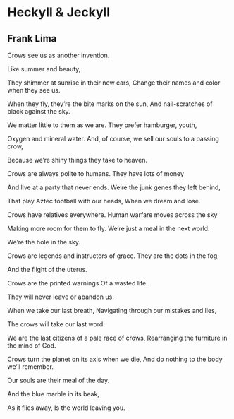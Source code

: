 # Heckyll & Jeckyll
## Frank Lima
Crows see us as another invention.

Like summer and beauty,

They shimmer at sunrise in their new cars,
Change their names and color when they see us.

When they fly, they’re the bite marks on the sun,
And nail-scratches of black against the sky.


We matter little to them as we are.
They prefer hamburger, youth,

Oxygen and mineral water.
And, of course, we sell our souls to a passing crow,

Because we’re shiny things they take to heaven.

Crows are always polite to humans.
They have lots of money

And live at a party that never ends.
We’re the junk genes they left behind,

That play Aztec football with our heads,
When we dream and lose.


Crows have relatives everywhere.
Human warfare moves across the sky

Making more room for them to fly.
We’re just a meal in the next world.

We’re the hole in the sky.

Crows are legends and instructors of grace.
They are the dots in the fog,

And the flight of the uterus.

Crows are the printed warnings
Of a wasted life.

They will never leave or abandon us.

When we take our last breath,
Navigating through our mistakes and lies,

The crows will take our last word.

We are the last citizens of a pale race of crows,
Rearranging the furniture in the mind of God.


Crows turn the planet on its axis when we die,
And do nothing to the body we’ll remember.

Our souls are their meal of the day.

And the blue marble in its beak,

As it flies away,
Is the world leaving you.